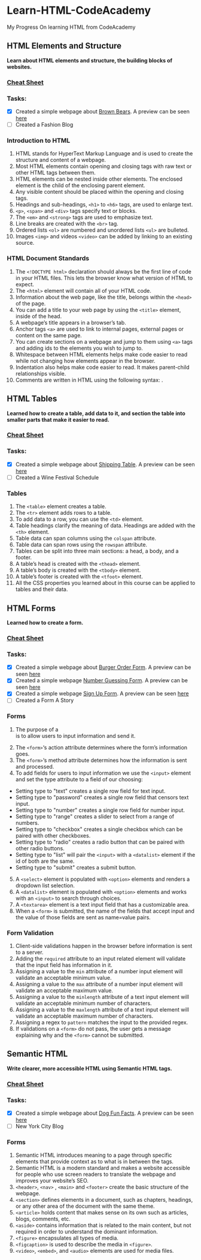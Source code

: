# ****Learn-HTML-CodeAcademy****
My Progress On learning HTML from CodeAcademy


## HTML Elements and Structure
__Learn about HTML elements and structure, the building blocks of websites.__

  ### [Cheat Sheet](https://www.codecademy.com/learn/learn-html/modules/learn-html-elements/cheatsheet)
  
  ### Tasks:
  - [x] Created a simple webpage about [Brown Bears](https://github.com/kai-ion/Learn-HTML-CodeAcademy/tree/master/Brown%20Bears). 
  A preview can be seen [here](https://htmlpreview.github.io/?https://github.com/kai-ion/Learn-HTML-CodeAcademy/blob/master/Brown%20Bears/index.html)
  - [ ] Created a Fashion Blog

  ### Introduction to HTML
  1.	HTML stands for HyperText Markup Language and is used to create the structure and content of a webpage.
  2.	Most HTML elements contain opening and closing tags with raw text or other HTML tags between them.
  3.	HTML elements can be nested inside other elements. The enclosed element is the child of the enclosing parent element.
  4.	Any visible content should be placed within the opening and closing <body> tags.
  5.	Headings and sub-headings, ``<h1>`` to ``<h6>`` tags, are used to enlarge text.
  6.	``<p>``, ``<span>`` and ``<div>`` tags specify text or blocks.
  7.	The ``<em>`` and ``<strong>`` tags are used to emphasize text.
  8.	Line breaks are created with the ``<br>`` tag.
  9.	Ordered lists ``<ol>`` are numbered and unordered lists ``<ul>`` are bulleted.
  10.	Images ``<img>`` and videos ``<video>`` can be added by linking to an existing source.
  
  ### HTML Document Standards
  1.	The ``<!DOCTYPE html>`` declaration should always be the first line of code in your HTML files. This lets the browser know what version of HTML to expect.
  2.	The ``<html>`` element will contain all of your HTML code.
  3.	Information about the web page, like the title, belongs within the ``<head>`` of the page.
  4.	You can add a title to your web page by using the ``<title>`` element, inside of the head.
  5.	A webpage’s title appears in a browser’s tab.
  6.	Anchor tags ``<a>`` are used to link to internal pages, external pages or content on the same page.
  7.	You can create sections on a webpage and jump to them using ``<a>`` tags and adding ids to the elements you wish to jump to.
  8.	Whitespace between HTML elements helps make code easier to read while not changing how elements appear in the browser.
  9.	Indentation also helps make code easier to read. It makes parent-child relationships visible.
  10.	Comments are written in HTML using the following syntax: <!-- comment -->.
 
  
  
## HTML Tables
__Learned how to create a table, add data to it, and section the table into smaller parts that make it easier to read.__

  ### [Cheat Sheet](https://www.codecademy.com/learn/learn-html/modules/learn-html-tables/cheatsheet)
  
  ### Tasks:
  - [x] Created a simple webpage about [Shipping Table](https://github.com/kai-ion/Learn-HTML-CodeAcademy/tree/master/Shipping%20Table). 
  A preview can be seen [here](https://htmlpreview.github.io/?https://github.com/kai-ion/Learn-HTML-CodeAcademy/blob/master/Shipping%20Table/index.html)
  - [ ] Created a Wine Festival Schedule

  ### Tables
  1.	The ``<table>`` element creates a table.
  2.	The ``<tr>`` element adds rows to a table.
  3.	To add data to a row, you can use the ``<td>`` element.
  4.	Table headings clarify the meaning of data. Headings are added with the ``<th>`` element.
  5.	Table data can span columns using the ``colspan`` attribute.
  6.	Table data can span rows using the ``rowspan`` attribute.
  7.	Tables can be split into three main sections: a head, a body, and a footer.
  8.	A table’s head is created with the ``<thead>`` element.
  9.	A table’s body is created with the ``<tbody>`` element.
  10.	A table’s footer is created with the ``<tfoot>`` element.
  11.	All the CSS properties you learned about in this course can be applied to tables and their data.

  

## HTML Forms
__Learned how to create a form.__

  ### [Cheat Sheet](https://www.codecademy.com/learn/learn-html/modules/learn-html-forms/cheatsheet)
  
  ### Tasks:
  - [x] Created a simple webpage about [Burger Order Form](https://github.com/kai-ion/Learn-HTML-CodeAcademy/tree/master/Burger%20Order%20Form). 
  A preview can be seen [here](https://htmlpreview.github.io/?https://github.com/kai-ion/Learn-HTML-CodeAcademy/blob/master/Burger%20Order%20Form/index.html)
  - [x] Created a simple webpage [Number Guessing Form](https://github.com/kai-ion/Learn-HTML-CodeAcademy/tree/master/Number%20Guessing%20Form). 
  A preview can be seen [here](https://htmlpreview.github.io/?https://github.com/kai-ion/Learn-HTML-CodeAcademy/blob/master/Number%20Guessing%20Form/index.html)
  - [x] Created a simple webpage [Sign Up Form](https://github.com/kai-ion/Learn-HTML-CodeAcademy/tree/master/Sign%20Up%20Form). 
  A preview can be seen [here](https://htmlpreview.github.io/?https://github.com/kai-ion/Learn-HTML-CodeAcademy/blob/master/Sign%20Up%20Form/inde.html)
  - [ ] Created a Form A Story

  ### Forms
  1.	The purpose of a <form> is to allow users to input information and send it.
  2.	The `<form>`‘s action attribute determines where the form’s information goes.
  3.	The `<form>`‘s method attribute determines how the information is sent and processed.
  4.	To add fields for users to input information we use the `<input>` element and set the type attribute to a field of our choosing:
  -	Setting type to "text" creates a single row field for text input.
  -	Setting type to "password" creates a single row field that censors text input.
  -	Setting type to "number" creates a single row field for number input.
  -	Setting type to "range" creates a slider to select from a range of numbers.
  -	Setting type to "checkbox" creates a single checkbox which can be paired with other checkboxes.
  -	Setting type to "radio" creates a radio button that can be paired with other radio buttons.
  -	Setting type to "list" will pair the `<input>` with a `<datalist>` element if the id of both are the same.
  -	Setting type to "submit" creates a submit button.
  5.	A `<select>` element is populated with `<option>` elements and renders a dropdown list selection.
  6.	A `<datalist>` element is populated with `<option>` elements and works with an `<input>` to search through choices.
  7.	A `<textarea>` element is a text input field that has a customizable area.
  8.	When a `<form>` is submitted, the name of the fields that accept input and the value of those fields are sent as name=value pairs.
  
  ### Form Validation
  1.	Client-side validations happen in the browser before information is sent to a server.
  2.	Adding the `required` attribute to an input related element will validate that the input field has information in it.
  3.	Assigning a value to the `min` attribute of a number input element will validate an acceptable minimum value.
  4.	Assigning a value to the `max` attribute of a number input element will validate an acceptable maximum value.
  5.	Assigning a value to the `minlength` attribute of a text input element will validate an acceptable minimum number of characters.
  6.	Assigning a value to the `maxlength` attribute of a text input element will validate an acceptable maximum number of characters.
  7.	Assigning a regex to `pattern` matches the input to the provided regex.
  8.	If validations on a `<form>` do not pass, the user gets a message explaining why and the `<form>` cannot be submitted.

## Semantic HTML
  
__Write clearer, more accessible HTML using Semantic HTML tags.__

   ### [Cheat Sheet](https://www.codecademy.com/learn/learn-html/modules/learn-semantic-html/cheatsheet)
  
  ### Tasks:
  - [x] Created a simple webpage about [Dog Fun Facts](https://github.com/kai-ion/Learn-HTML-CodeAcademy/tree/master/Fun%20Fact%20About%20Dogs). 
  A preview can be seen [here](https://htmlpreview.github.io/?https://github.com/kai-ion/Learn-HTML-CodeAcademy/blob/master/Fun%20Fact%20About%20Dogs/index.html)
  - [ ] New York City Blog

  ### Forms
  1.	Semantic HTML introduces meaning to a page through specific elements that provide context as to what is in between the tags.
  2.	Semantic HTML is a modern standard and makes a website accessible for people who use screen readers to translate the webpage and improves your website’s SEO.
  3.	`<header>`, `<nav>` , `<main>` and `<footer>` create the basic structure of the webpage.
  4.	`<section>` defines elements in a document, such as chapters, headings, or any other area of the document with the same theme.
  5.	`<article>` holds content that makes sense on its own such as articles, blogs, comments, etc.
  6.	`<aside>` contains information that is related to the main content, but not required in order to understand the dominant information.
  7.	`<figure>` encapsulates all types of media.
  8.	`<figcaption>` is used to describe the media in `<figure>`.
  9.	`<video>`, `<embed>`, and `<audio>` elements are used for media files.


